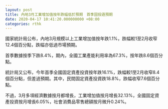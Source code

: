 ```yaml
---
layout: post
title: 內地3月工業增加值按年跌幅低於預期　首季固投遜預期
date: 2020-04-17 10:41:20.000000000 +08:00
categories: rthk
---
```


國家統計局公布，內地3月規模以上工業增加值按年跌1.1%，跌幅較1至2月收窄12.4個百分點，跌幅亦低過市場預期。

首季數據按季下跌8.4%，期內，全國工業產能利用率為67.3%，按年跌8.6個百分點。

統計局又公布，今年首季全國固定資產投資按年跌16.1%，跌幅較1至2月收窄8.4個百分點，但差過預期。其中，民間固定資產投資跌18.8%，跌幅收窄7.6個百分點。

不過，3月多項經濟數據按月都增長，工業增加值按月增長32.13%，全國固定資產投資按月增長6.05%，社會消費品零售總額按月微升0.24%。
